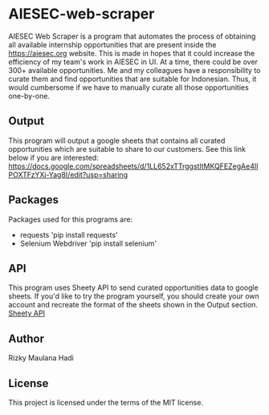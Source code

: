 # AIESEC-web-scraper
AIESEC Web Scraper is a program that automates the process of obtaining all available internship opportunities that are present inside the https://aiesec.org website. This is made in hopes that it could increase the efficiency of my team's work in AIESEC in UI. At a time, there could be over 300+ available opportunities. Me and my colleagues have a responsibility to curate them and find opportunities that are suitable for Indonesian. Thus, it would cumbersome if we have to manually curate all those opportunities one-by-one. 

## Output
This program will output a google sheets that contains all curated opportunities which are suitable to share to our customers. See this link below if you are interested: https://docs.google.com/spreadsheets/d/1LL652xTTrggstltMKQFEZegAe4IlPOXTFzYXj-Yag8I/edit?usp=sharing

## Packages
Packages used for this programs are:
* requests
'pip install requests'
* Selenium Webdriver
'pip install selenium'

## API
This program uses Sheety API to send curated opportunities data to google sheets. If you'd like to try the program yourself, you should create your own account and recreate the format of the sheets shown in the Output section.
[Sheety API](https://sheety.co/)

## Author
Rizky Maulana Hadi

## License
This project is licensed under the terms of the MIT license.
